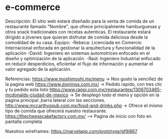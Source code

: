 # e-commerce
Descripción: El sitio web estará diseñado para la venta de comida de un restaurante llamado "Nombre", que ofrece principalmente hamburguesas y otros snack tradicionales con recetas autenticas. El restaurante estará dirigido a jóvenes que quieran disfrutar de comida deliciosa desde la comodidad de su casa.
Equipo:
-Rebeca: Licenciada en Comercio Internacional enfocada en gestionar la arquitectura y funcionalidad de la aplicación
-David: Ingeniero en sistemas automotrices enfocado en el diseño y optimización de la aplicación.
-Raúl: Ingeniero Industrial enfocado en reducir desperdicios, eficientar el flujo de información y  aumentar el valor agregado de la aplicación. 

Referencias:
https://www.moshimoshi.mx/menu -> Nos gusto la sencillez de la pagina web
https://www.dominos.com.mx/ -> Pedido rapido, con tres clic y tu pedido esta listo
https://www.rappi.com.mx/restaurantes/1306703465-mcdonalds-ciudad-de-mexico -> Se desplegó todo el menú y opción en la pagina principal ,barra lateral con las secciones.
http://www.mccarthyspub.com.mx/food-and-drinks.php -> Ofrece el mismo tipo de comida que ofrecerá nuestro restaurante.
https://thecheesecakefactory.com.mx/ --> Pagina de inicio con foto en pantalla completa

Nuestros wireframes: https://marvelapp.com/prototype/gf9i867
